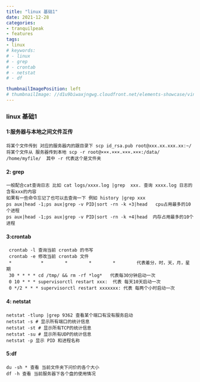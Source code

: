 ```yaml
---
title: "linux 基础1"
date: 2021-12-28
categories:
- tranquilpeak
- features
tags:
- linux
# keywords:
# - linux
# - grep
# - crontab
# - netstat
# - df

thumbnailImagePosition: left
# thumbnailImage: //d1u9biwaxjngwg.cloudfront.net/elements-showcase/vintage-140.jpg
---
```


<!--more-->

### linux 基础1

#### 1:服务器与本地之间文件互传 

```
将某个文件传到 对应的服务器内的跟目录下 scp id_rsa.pub root@xxx.xx.xxx.xx:~/
将某个文件从 服务器传到本地 scp -r root@×××.×××.×××.×××:/data/ /home/myfile/  其中 -r 代表这个是文件夹
```

#### 2: grep

```
一般配合cat查询日志 比如 cat logs/xxxx.log |grep  xxx. 查询 xxxx.log 日志的含有xxx的内容
如果有一些命令忘记了也可以去查询一下 例如 history |grep xxx
ps aux|head -1;ps aux|grep -v PID|sort -rn -k +3|head   cpu占用最多的10个进程
ps aux|head -1;ps aux|grep -v PID|sort -rn -k +4|head  内存占用最多的10个进程
```

#### 3:crontab

```
 crontab -l 查询当前 crontab 的书写 
 crontab -e 修改当前 crontab 文件
 *           *        *        *        *        代表着分，时，天，月，星期
 30 * * * * cd /tmp/ && rm -rf *log*   代表每30分钟启动一次
 0 10 * * * supervisorctl restart xxx:  代表 每天10天启动一次
 0 */2 * * * supervisorctl restart xxxxxxx: 代表 每两个小时启动一次
```

#### 4: netstat

```
netstat -tlunp |grep 9362 查看某个端口有没有服务启动
netstat -s # 显示所有端口的统计信息
netstat -st # 显示所有TCP的统计信息
netstat -su # 显示所有UDP的统计信息
netstat -p 显示 PID 和进程名称
```

#### 5:df

```
du -sh * 查看 当前文件夹下问价的各个大小 
df -h 查看 当前服务器下各个盘的使用情况
```

